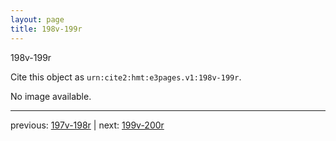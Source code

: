 ```yaml
---
layout: page
title: 198v-199r
---
```


198v-199r

Cite this object as `urn:cite2:hmt:e3pages.v1:198v-199r`.

No image available. 



---

previous: [197v-198r](../197v-198r/) | next: [199v-200r](../199v-200r/)